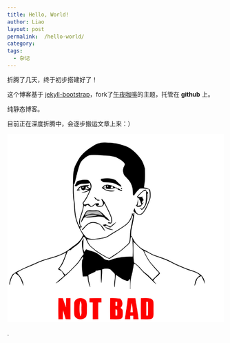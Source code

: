 ```yaml
---
title: Hello, World!
author: Liao
layout: post
permalink:  /hello-world/
category:
tags:
  - 杂记
---
```


折腾了几天，终于初步搭建好了！

这个博客基于 [jekyll-bootstrap][jekyll-bootstrap]，fork了[午夜咖啡][jolestar]的主题，托管在 **github** 上。

<!--more-->

纯静态博客。

目前正在深度折腾中，会逐步搬运文章上来：）

![](/images/hello-world/hello-world.png)


.


[jekyll-bootstrap]: http://jekyllbootstrap.com/ "jekyll"
[jolestar]: http://jolestar.com
